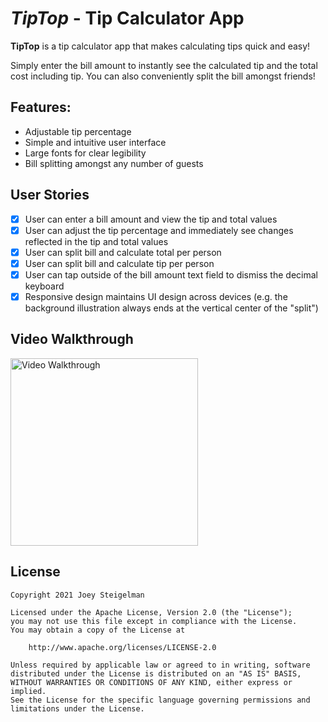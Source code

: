 # *TipTop* - Tip Calculator App

**TipTop** is a tip calculator app that makes calculating tips quick and easy!

Simply enter the bill amount to instantly see the calculated tip and the total cost including tip. You can also conveniently split the bill amongst friends!

## Features:

- Adjustable tip percentage
- Simple and intuitive user interface
- Large fonts for clear legibility
- Bill splitting amongst any number of guests

## User Stories

- [X] User can enter a bill amount and view the tip and total values
- [X] User can adjust the tip percentage and immediately see changes reflected in the tip and total values
- [X] User can split bill and calculate total per person 
- [X] User can split bill and calculate tip per person 
- [X] User can tap outside of the bill amount text field to dismiss the decimal keyboard
- [X] Responsive design maintains UI design across devices (e.g. the background illustration always ends at the vertical center of the "split")

## Video Walkthrough

<img src='https://i.imgur.com/0kANCWt.gif' title='Video Walkthrough' width='300' alt='Video Walkthrough' />

## License

    Copyright 2021 Joey Steigelman

    Licensed under the Apache License, Version 2.0 (the "License");
    you may not use this file except in compliance with the License.
    You may obtain a copy of the License at

        http://www.apache.org/licenses/LICENSE-2.0

    Unless required by applicable law or agreed to in writing, software
    distributed under the License is distributed on an "AS IS" BASIS,
    WITHOUT WARRANTIES OR CONDITIONS OF ANY KIND, either express or implied.
    See the License for the specific language governing permissions and
    limitations under the License.
    
